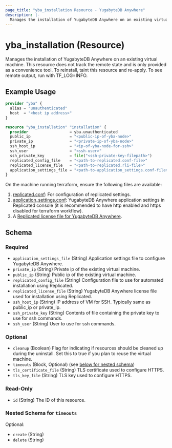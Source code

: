 ```yaml
---
page_title: "yba_installation Resource - YugabyteDB Anywhere"
description: |-
  Manages the installation of YugabyteDB Anywhere on an existing virtual machine. This resource does not track the remote state and is only provided as a convenience tool. To reinstall, taint this resource and re-apply. To see remote output, run with TF_LOG=INFO.
---
```


# yba_installation (Resource)

Manages the installation of YugabyteDB Anywhere on an existing virtual machine. This resource does not track the remote state and is only provided as a convenience tool. To reinstall, taint this resource and re-apply. To see remote output, run with TF_LOG=INFO.

## Example Usage

```terraform
provider "yba" {
  alias = "unauthenticated"
  host  = "<host ip address>"
}

resource "yba_installation" "installation" {
  provider                  = yba.unauthenticated
  public_ip                 = "<public-ip-of-yba-node>"
  private_ip                = "<private-ip-of-yba-node>"
  ssh_host_ip               = "<ip-of-yba-node-for-ssh>"
  ssh_user                  = "<ssh-user>"
  ssh_private_key           = file("<ssh-private-key-filepath>")
  replicated_config_file    = "<path-to-replicated.conf-file>"
  replicated_license_file   = "<path-to-replicated.rli-file>"
  application_settings_file = "<path-to-application_settings.conf-file>"
}
```


On the machine running terraform, ensure the following files are available:

1. [replicated.conf](https://github.com/yugabyte/terraform-provider-yba/blob/main/modules/resources/replicated.conf): For configuration of replicated settings.
1. [application_settings.conf](https://github.com/yugabyte/terraform-provider-yba/blob/main/modules/resources/application_settings.conf): YugabyteDB Anywhere application settings in Replicated console (it is recommended to have http enabled and https disabled for terraform workflow).
1. A [Replicated license file for YugabyteDB Anywhere](https://docs.yugabyte.com/preview/yugabyte-platform/install-yugabyte-platform/install-software/default/#upload-the-license-file).

<!-- schema generated by tfplugindocs -->
## Schema

### Required

- `application_settings_file` (String) Application settings file to configure YugabyteDB Anywhere.
- `private_ip` (String) Private ip of the existing virtual machine.
- `public_ip` (String) Public ip of the existing virtual machine.
- `replicated_config_file` (String) Configuration file to use for automated installation using Replicated.
- `replicated_license_file` (String) YugabyteDB Anywhere license file used for installation using Replicated.
- `ssh_host_ip` (String) IP address of VM for SSH. Typically same as public_ip or private_ip.
- `ssh_private_key` (String) Contents of file containing the private key to use for ssh commands.
- `ssh_user` (String) User to use for ssh commands.

### Optional

- `cleanup` (Boolean) Flag for indicating if resources should be cleaned up during the uninstall. Set this to true if you plan to reuse the virtual machine.
- `timeouts` (Block, Optional) (see [below for nested schema](#nestedblock--timeouts))
- `tls_certificate_file` (String) TLS certificate used to configure HTTPS.
- `tls_key_file` (String) TLS key used to configure HTTPS.

### Read-Only

- `id` (String) The ID of this resource.

<a id="nestedblock--timeouts"></a>
### Nested Schema for `timeouts`

Optional:

- `create` (String)
- `delete` (String)

